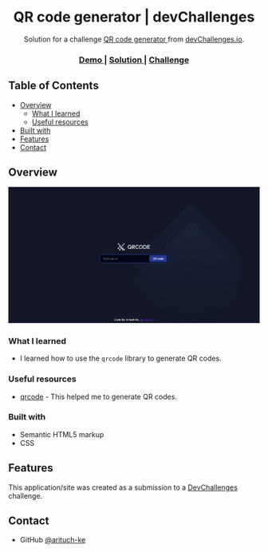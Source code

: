 <!-- Please update value in the {}  -->

<h1 align="center">QR code generator | devChallenges</h1>

<div align="center">
   Solution for a challenge <a href="https://devchallenges.io/challenge/qa-code-generator" target="_blank">QR code generator </a> from <a href="http://devchallenges.io" target="_blank">devChallenges.io</a>.
</div>

<div align="center">
  <h3>
    <a href="https://qr-code-generator-master.netlify.app">
      Demo
    </a>
    <span> | </span>
    <a href="https://devchallenges.io/solution/43852">
      Solution
    </a>
    <span> | </span>
    <a href="https://devchallenges.io/challenge/qa-code-generator">
      Challenge
    </a>
  </h3>
</div>

<!-- TABLE OF CONTENTS -->

## Table of Contents

- [Overview](#overview)
  - [What I learned](#what-i-learned)
  - [Useful resources](#useful-resources)
- [Built with](#built-with)
- [Features](#features)
- [Contact](#contact)

<!-- OVERVIEW -->

## Overview

![screenshot](https://raw.githubusercontent.com/arituch-ke/qr-code-generator-master/main/resources/demo.png)

### What I learned

- I learned how to use the `qrcode` library to generate QR codes.

### Useful resources

- [qrcode](https://github.com/davidshimjs/qrcodejs?utm_source=cdnjs&utm_medium=cdnjs_link&utm_campaign=cdnjs_library) - This helped me to generate QR codes.

### Built with

- Semantic HTML5 markup
- CSS

## Features

This application/site was created as a submission to a [DevChallenges](https://devchallenges.io/challenges-dashboard) challenge.

## Contact

- GitHub [@arituch-ke](https://github.com/arituch-ke)
